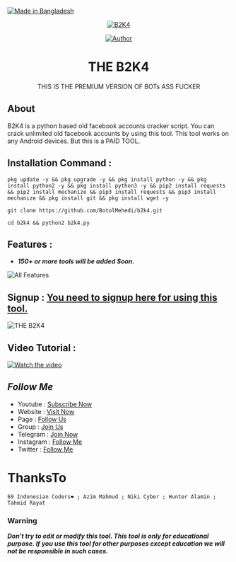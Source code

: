 <p align="left"> 
<a href="#"><img title="Made in Bangladesh" src="https://img.shields.io/badge/MADE%20IN-BANGLADESH-green?colorA=%23ff0000&colorB=%23017e40&style=for-the-badge"></a>
</p>

<p align="center"><a href="https://github.com/botolmehedi/B2K4"><img title="B2K4" src="https://i.ibb.co/ZHPzyQd/20211216-181120.jpg"></a>

<p align="center">
<a href="https://github.com/botolmehedi"><img title="Author" src="https://img.shields.io/badge/By-Botol--Baba-red.svg?style=for-the-badge&logo=github"></a>
</p>

<h1 align="center">THE B2K4</h1>

<p align="center">      THIS IS THE PREMIUM VERSION OF BOTs ASS FUCKER </p>

## About

B2K4 is a python based old facebook accounts cracker script. You can crack unlimited old facebook accounts by using this tool. This tool works on any Android devices. But this is a PAID TOOL.

## Installation Command :

```
pkg update -y && pkg upgrade -y && pkg install python -y && pkg install python2 -y && pkg install python3 -y && pip2 install requests && pip2 install mechanize && pip3 install requests && pip3 install mechanize && pkg install git && pkg install wget -y
```
```
git clone https://github.com/BotolMehedi/b2k4.git
```
```
cd b2k4 && python2 b2k4.py
```

## Features :
* ***150+ or more tools will be added Soon.***

![All Features](https://user-images.githubusercontent.com/64999484/152101547-2d9604f5-9706-450f-8bd6-9f775f431903.jpg)


## Signup : [You need to signup here for using this tool.](http://theb2k4.web.app)
![THE B2K4](https://user-images.githubusercontent.com/64999484/151096836-066f8785-db65-49bc-9d41-aa80667f622d.png)

## Video Tutorial :
[![Watch the video](https://encrypted-tbn0.gstatic.com/images?q=tbn:ANd9GcRG2QH1NzGRmwVjrfXBa0GzIF-dQuC7xwS_og&usqp=CAU)](https://drive.google.com/file/d/1jxK729iZrML3skM-fPUnZsTx8GjFLBTb/view?usp=sharing)

## ***Follow Me***

* Youtube : [Subscribe Now](https://www.youtube.com/MasterTrick1)
* Website : [Visit Now](https://linktr.ee/botolbaba)
* Page : [Follow Us](https://www.facebook.com/TeamVVirus)
* Group : [Join Us](https://www.facebook.com/groups/231747098048450)
* Telegram : [Join Now](https://t.me/mastertrick2)
* Instagram : [Follow Me](https://www.instagram.com/MehtanOfficial)
* Twitter : [Follow Me](https://www.twitter.com/thebotolbaba)

# ThanksTo
```
69 Indonesian Coders❤ ; Azim Mahmud ; Niki Cyber ; Hunter Alamin ; Tahmid Rayat
```

### Warning

***Don't try to edit or modify this tool. This tool is only for educational purpose. If you use this tool for other purposes except education we will not be responsible in such cases.***
